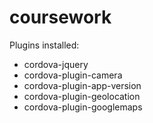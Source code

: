 # coursework

Plugins installed:
- cordova-jquery
- cordova-plugin-camera
- cordova-plugin-app-version
- cordova-plugin-geolocation
- cordova-plugin-googlemaps
